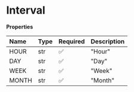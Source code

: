 # Interval

**Properties**

| Name  | Type | Required | Description |
| :---- | :--- | :------- | :---------- |
| HOUR  | str  | ✅       | "Hour"      |
| DAY   | str  | ✅       | "Day"       |
| WEEK  | str  | ✅       | "Week"      |
| MONTH | str  | ✅       | "Month"     |

<!-- This file was generated by liblab | https://liblab.com/ -->
